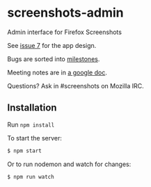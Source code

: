 # screenshots-admin
 Admin interface for Firefox Screenshots

See [issue 7](https://github.com/mozilla-services/screenshots-admin/issues/7) for the app design.

Bugs are sorted into [milestones](https://github.com/mozilla-services/screenshots-admin/milestones).

Meeting notes are in [a google doc](https://docs.google.com/document/d/13M1yPc632VMG1AcG9_aXqIJxfNFLON1cAzmkOhjxzX4/edit).

Questions? Ask in #screenshots on Mozilla IRC.

## Installation

Run `npm install`

To start the server:

```sh
$ npm start
```

Or to run nodemon and watch for changes:

```sh
$ npm run watch
```
